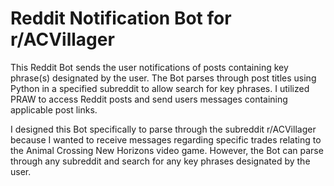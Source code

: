 # Reddit Notification Bot for r/ACVillager

This Reddit Bot sends the user notifications of posts containing key phrase(s) designated by the user. The Bot parses through post titles using Python in a specified subreddit to allow search for key phrases. I utilized PRAW to access Reddit posts and send users messages containing applicable post links. 

I designed this Bot specifically to parse through the subreddit r/ACVillager because I wanted to receive messages regarding specific trades relating to the Animal Crossing New Horizons video game. However, the Bot can parse through any subreddit and search for any key phrases designated by the user.
